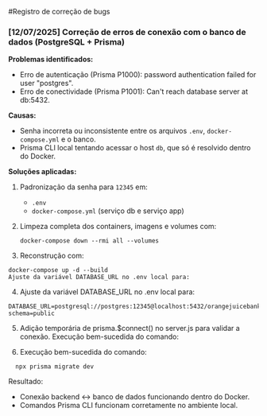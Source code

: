 #Registro de correção de bugs


### [12/07/2025] Correção de erros de conexão com o banco de dados (PostgreSQL + Prisma)

**Problemas identificados:**
- Erro de autenticação (Prisma P1000): password authentication failed for user "postgres".
- Erro de conectividade (Prisma P1001): Can't reach database server at db:5432.

**Causas:**
- Senha incorreta ou inconsistente entre os arquivos `.env`, `docker-compose.yml` e o banco.
- Prisma CLI local tentando acessar o host `db`, que só é resolvido dentro do Docker.

**Soluções aplicadas:**
1. Padronização da senha para `12345` em:
   - `.env`
   - `docker-compose.yml` (serviço db e serviço app)

2. Limpeza completa dos containers, imagens e volumes com:
   ```
   docker-compose down --rmi all --volumes

3. Reconstrução com:
  ```
  docker-compose up -d --build
  Ajuste da variável DATABASE_URL no .env local para:
  ```

4. Ajuste da variável DATABASE_URL no .env local para:
  ```
  DATABASE_URL=postgresql://postgres:12345@localhost:5432/orangejuicebank?schema=public
  ```

5. Adição temporária de prisma.$connect() no server.js para validar a conexão.
Execução bem-sucedida do comando:

6. Execução bem-sucedida do comando:
  ```
    npx prisma migrate dev
  ```

Resultado:

- Conexão backend ↔ banco de dados funcionando dentro do Docker.
- Comandos Prisma CLI funcionam corretamente no ambiente local.
